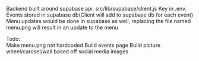Backend built around supabase api. 
src/lib/supabase/client.js
Key in .env.  
Events stored in supabase db(Client will add to supabase db for each event)
Menu updates would be done in supabase as well, replacing the file named menu.png will result in an update to the menu

Todo:  
Make menu.png not hardcoded
Build events page
Build picture wheel/carosel/wall based off social media images